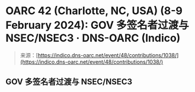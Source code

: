 <!--yml

类别: 未分类

date: 2024-05-27 14:45:14

-->

# OARC 42 (Charlotte, NC, USA) (8-9 February 2024): GOV 多签名者过渡与 NSEC/NSEC3 · DNS-OARC (Indico)

> 来源：[https://indico.dns-oarc.net/event/48/contributions/1038/](https://indico.dns-oarc.net/event/48/contributions/1038/)

## GOV 多签名者过渡与 NSEC/NSEC3
